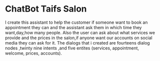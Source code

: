 # ChatBot Taifs Salon
I create this assistant to help the customer if someone want to book an appointment they can and the assistant ask them in which time they want,day,how many people.
Also the user can ask about what services we provide and the prices in the salon,if anyone want our accounts on social media they can ask for it.
The dialogs that i created are fourteens dialog nodes ,twinty nine intents ,and five entites (services, appointment, welcome, prices, accounts).  
